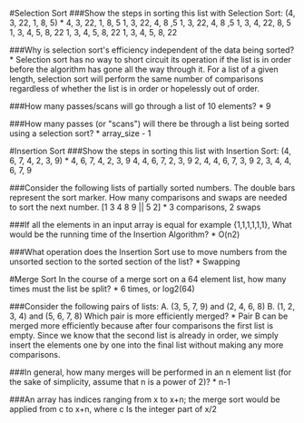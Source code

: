 #Selection Sort
###Show the steps in sorting this list with Selection Sort: (4, 3, 22, 1, 8, 5) *
4, 3, 22, 1, 8, 5
1, 3, 22, 4, 8 ,5
1, 3, 22, 4, 8 ,5 
1, 3, 4, 22, 8, 5
1, 3, 4, 5, 8, 22
1, 3, 4, 5, 8, 22
1, 3, 4, 5, 8, 22

###Why is selection sort's efficiency independent of the data being sorted? *
Selection sort has no way to short circuit its operation if the list is in order before the algorithm has gone all the way through it. For a list of a given length, selection sort will perform the same number of comparisons regardless of whether the list is in order or hopelessly out of order.

###How many passes/scans will go through a list of 10 elements? *
9

###How many passes (or "scans") will there be through a list being sorted using a selection sort? *
array_size - 1

#Insertion Sort
###Show the steps in sorting this list with Insertion Sort: (4, 6, 7, 4, 2, 3, 9) *
4, 6, 7, 4, 2, 3, 9
4, 4, 6, 7, 2, 3, 9
2, 4, 4, 6, 7, 3, 9
2, 3, 4, 4, 6, 7, 9

###Consider the following lists of partially sorted numbers. The double bars represent the sort marker. How many comparisons and swaps are needed to sort the next number. [1 3 4 8 9 || 5 2] *
3 comparisons, 2 swaps

###If all the elements in an input array is equal for example {1,1,1,1,1,1}, What would be the running time of the Insertion Algorithm? *
O(n2)

###What operation does the Insertion Sort use to move numbers from the unsorted section to the sorted section of the list? *
Swapping

#Merge Sort
In the course of a merge sort on a 64 element list, how many times must the list be split? *
6 times, or log2(64) 

###Consider the following pairs of lists: A. (3, 5, 7, 9) and (2, 4, 6, 8) B. (1, 2, 3, 4) and (5, 6, 7, 8) Which pair is more efficiently merged? *
Pair B can be merged more efficiently because after four comparisons the first list is empty. Since we know that the second list is already in order, we simply insert the elements one by one into the final list without making any more comparisons.

###In general, how many merges will be performed in an n element list (for the sake of simplicity, assume that n is a power of 2)? *
n-1

###An array has indices ranging from x to x+n; the merge sort would be applied from c to x+n, where c
Is the integer part of x/2
